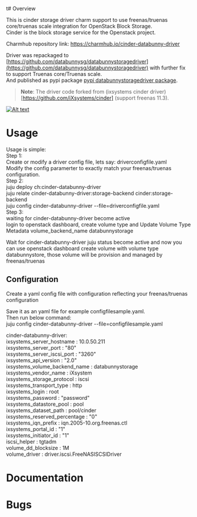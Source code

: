 t# Overview  

 This is cinder storage driver charm support to use freenas/truenas core/truenas scale integration for OpenStack Block Storage.  
 Cinder is the block storage service for the Openstack project.  

 Charmhub repository link: https://charmhub.io/cinder-databunny-driver

Driver was repackaged to [https://github.com/databunnysg/databunnystoragedriver](https://github.com/databunnysg/databunnystoragedriver) with further fix to support Truenas core/Truenas scale.   
And published as pypi package [pypi databunnystoragedriver package](https://pypi.org/project/databunnystoragedriver/).  

> **Note**: The driver code forked from (ixsystems cinder driver)[https://github.com/iXsystems/cinder] (support freenas 11.3).   

[![Alt text](https://img.youtube.com/vi/B5XjPMOJmtE/0.jpg)](https://www.youtube.com/watch?v=B5XjPMOJmtE)

# Usage  
Usage is simple:  
Step 1:  
  Create or modify a driver config file, lets say: driverconfigfile.yaml  
  Modify the config paramerter to exactly match your freenas/truenas configuration.  
Step 2:  
  juju deploy ch:cinder-databunny-driver  
  juju relate cinder-databunny-driver:storage-backend cinder:storage-backend  
  juju config cinder-databunny-driver --file=driverconfigfile.yaml  
Step 3:  
  waiting for cinder-databunny-driver become active  
  login to openstack dashboard, create volume type and Update Volume Type Metadata volume_backend_name databunnystorage  

  Wait for cinder-databunny-driver juju status become active and now you can use openstack dashboard create volume with volume type databunnystore, those volume will be provision and managed by freenas/truenas  

## Configuration  

  Create a yaml config file with configuration reflecting your freenas/truenas configuration  

  Save it as an yaml file for example configfilesample.yaml.  
  Then run below command:  
  juju config cinder-databunny-driver --file=configfilesample.yaml  



  cinder-databunny-driver:  
    ixsystems_server_hostname : 10.0.50.211  
    ixsystems_server_port : "80"  
    ixsystems_server_iscsi_port : "3260"  
    ixsystems_api_version : "2.0"  
    ixsystems_volume_backend_name : databunnystorage  
    ixsystems_vendor_name : iXsystem  
    ixsystems_storage_protocol : iscsi  
    ixsystems_transport_type : http  
    ixsystems_login : root  
    ixsystems_password : "password"  
    ixsystems_datastore_pool : pool  
    ixsystems_dataset_path : pool/cinder  
    ixsystems_reserved_percentage : "0"  
    ixsystems_iqn_prefix : iqn.2005-10.org.freenas.ctl  
    ixsystems_portal_id : "1"  
    ixsystems_initiator_id : "1"  
    iscsi_helper : tgtadm  
    volume_dd_blocksize : 1M  
    volume_driver : driver.iscsi.FreeNASISCSIDriver  

# Documentation  



# Bugs  



